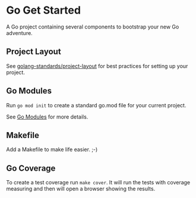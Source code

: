 # Go Get Started
A Go project containing several components to bootstrap your new Go adventure.

## Project Layout 
See [golang-standards/project-layout](https://github.com/golang-standards/project-layout) for best practices for setting
up your project.

## Go Modules
Run `go mod init` to create a standard go.mod file for your current project.

See [Go Modules](https://pkg.go.dev/cmd/go#hdr-Module_maintenance) for more details.

## Makefile
Add a Makefile to make life easier. ;-)

## Go Coverage
To create a test coverage run `make cover`.
It will run the tests with coverage measuring and then will open a browser showing the results.
